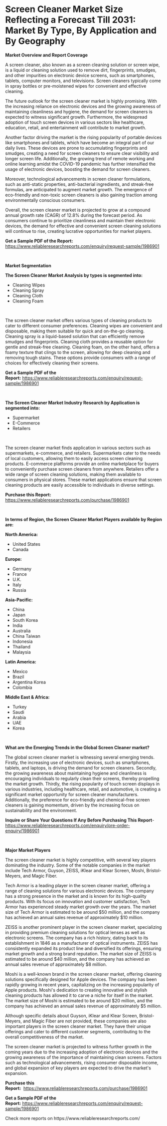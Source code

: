 <p><h1>Screen Cleaner Market Size Reflecting a Forecast Till 2031: Market By Type, By Application and By Geography</h1></p><p><strong>Market Overview and Report Coverage</strong></p>
<p><p>A screen cleaner, also known as a screen cleaning solution or screen wipe, is a liquid or cleaning solution used to remove dirt, fingerprints, smudges, and other impurities on electronic device screens, such as smartphones, tablets, computer monitors, and televisions. Screen cleaners typically come in spray bottles or pre-moistened wipes for convenient and effective cleaning.</p><p>The future outlook for the screen cleaner market is highly promising. With the increasing reliance on electronic devices and the growing awareness of maintaining cleanliness and hygiene, the demand for screen cleaners is expected to witness significant growth. Furthermore, the widespread adoption of touch screen devices in various sectors like healthcare, education, retail, and entertainment will contribute to market growth.</p><p>Another factor driving the market is the rising popularity of portable devices like smartphones and tablets, which have become an integral part of our daily lives. These devices are prone to accumulating fingerprints and smudges, creating a need for screen cleaners to ensure clear visibility and longer screen life. Additionally, the growing trend of remote working and online learning amidst the COVID-19 pandemic has further intensified the usage of electronic devices, boosting the demand for screen cleaners.</p><p>Moreover, technological advancements in screen cleaner formulations, such as anti-static properties, anti-bacterial ingredients, and streak-free formulas, are anticipated to augment market growth. The emergence of eco-friendly and non-toxic screen cleaners is also gaining traction among environmentally conscious consumers.</p><p>Overall, the screen cleaner market is projected to grow at a compound annual growth rate (CAGR) of 12.8% during the forecast period. As consumers continue to prioritize cleanliness and maintain their electronic devices, the demand for effective and convenient screen cleaning solutions will continue to rise, creating lucrative opportunities for market players.</p></p>
<p><strong>Get a Sample PDF of the Report:</strong> <a href="https://www.reliableresearchreports.com/enquiry/request-sample/1986901">https://www.reliableresearchreports.com/enquiry/request-sample/1986901</a></p>
<p>&nbsp;</p>
<p><strong>Market Segmentation</strong></p>
<p><strong>The Screen Cleaner Market Analysis by types is segmented into:</strong></p>
<p><ul><li>Cleaning Wipes</li><li>Cleaning Spray</li><li>Cleaning Cloth</li><li>Cleaning Foam</li></ul></p>
<p>&nbsp;</p>
<p><p>The screen cleaner market offers various types of cleaning products to cater to different consumer preferences. Cleaning wipes are convenient and disposable, making them suitable for quick and on-the-go cleaning. Cleaning spray is a liquid-based solution that can efficiently remove smudges and fingerprints. Cleaning cloth provides a reusable option for gentle and streak-free cleaning. Cleaning foam, on the other hand, offers a foamy texture that clings to the screen, allowing for deep cleaning and removing tough stains. These options provide consumers with a range of choices for effectively cleaning their screens.</p></p>
<p><strong>Get a Sample PDF of the Report:</strong>&nbsp;<a href="https://www.reliableresearchreports.com/enquiry/request-sample/1986901">https://www.reliableresearchreports.com/enquiry/request-sample/1986901</a></p>
<p>&nbsp;</p>
<p><strong>The Screen Cleaner Market Industry Research by Application is segmented into:</strong></p>
<p><ul><li>Supermarket</li><li>E-Commerce</li><li>Retailers</li></ul></p>
<p>&nbsp;</p>
<p><p>The screen cleaner market finds application in various sectors such as supermarkets, e-commerce, and retailers. Supermarkets cater to the needs of local customers, allowing them to easily access screen cleaning products. E-commerce platforms provide an online marketplace for buyers to conveniently purchase screen cleaners from anywhere. Retailers offer a wide range of screen cleaning solutions, making them available to consumers in physical stores. These market applications ensure that screen cleaning products are easily accessible to individuals in diverse settings.</p></p>
<p><strong>Purchase this Report:</strong>&nbsp; <a href="https://www.reliableresearchreports.com/purchase/1986901">https://www.reliableresearchreports.com/purchase/1986901</a></p>
<p>&nbsp;</p>
<p><strong>In terms of Region, the Screen Cleaner Market Players available by Region are:</strong></p>
<p>
    <p> <strong> North America: </strong>
        <ul>
            <li>United States</li>
            <li>Canada</li>
        </ul>
        </p> 
    <p> <strong> Europe: </strong>
        <ul>
            <li>Germany</li>
            <li>France</li>
            <li>U.K.</li>
            <li>Italy</li>
            <li>Russia</li>
        </ul>
        </p> 
    <p> <strong> Asia-Pacific: </strong>
        <ul>
            <li>China</li>
            <li>Japan</li>
            <li>South Korea</li>
            <li>India</li>
            <li>Australia</li>
            <li>China Taiwan</li>
            <li>Indonesia</li>
            <li>Thailand</li>
            <li>Malaysia</li>
        </ul>
        </p> 
    <p> <strong> Latin America: </strong>
        <ul>
            <li>Mexico</li>
            <li>Brazil</li>
            <li>Argentina Korea</li>
            <li>Colombia</li>
        </ul>
        </p> 
    <p> <strong> Middle East & Africa: </strong>
        <ul>
            <li>Turkey</li>
            <li>Saudi</li>
            <li>Arabia</li>
            <li>UAE</li>
            <li>Korea</li>
        </ul>
    </p>
    </p>
<p>&nbsp;</p>
<p><strong>What are the Emerging Trends in the Global Screen Cleaner market?</strong></p>
<p><p>The global screen cleaner market is witnessing several emerging trends. Firstly, the increasing use of electronic devices, such as smartphones, tablets, and laptops, is driving the demand for screen cleaners. Secondly, the growing awareness about maintaining hygiene and cleanliness is encouraging individuals to regularly clean their screens, thereby propelling the market growth. Thirdly, the rising popularity of touch screen displays in various industries, including healthcare, retail, and automotive, is creating a significant market opportunity for screen cleaner manufacturers. Additionally, the preference for eco-friendly and chemical-free screen cleaners is gaining momentum, driven by the increasing focus on sustainability and the environment.</p></p>
<p><strong>Inquire or Share Your Questions If Any Before Purchasing This Report</strong>- <a href="https://www.reliableresearchreports.com/enquiry/pre-order-enquiry/1986901">https://www.reliableresearchreports.com/enquiry/pre-order-enquiry/1986901</a></p>
<p>&nbsp;</p>
<p><strong>Major Market Players</strong></p>
<p><p>The screen cleaner market is highly competitive, with several key players dominating the industry. Some of the notable companies in the market include Tech Armor, Guyson, ZEISS, iKlear and Klear Screen, Moshi, Bristol-Meyers, and Magic Fiber.</p><p>Tech Armor is a leading player in the screen cleaner market, offering a range of cleaning solutions for various electronic devices. The company has a strong presence in the market and is known for its high-quality products. With its focus on innovation and customer satisfaction, Tech Armor has experienced steady market growth over the years. The market size of Tech Armor is estimated to be around $50 million, and the company has achieved an annual sales revenue of approximately $10 million.</p><p>ZEISS is another prominent player in the screen cleaner market, specializing in providing premium cleaning solutions for optical lenses as well as electronic screens. The company has a rich history, dating back to its establishment in 1846 as a manufacturer of optical instruments. ZEISS has consistently expanded its product line and diversified its offerings, ensuring market growth and a strong brand reputation. The market size of ZEISS is estimated to be around $40 million, and the company has achieved an annual sales revenue of approximately $8 million.</p><p>Moshi is a well-known brand in the screen cleaner market, offering cleaning solutions specifically designed for Apple devices. The company has been rapidly growing in recent years, capitalizing on the increasing popularity of Apple products. Moshi's dedication to creating innovative and stylish cleaning products has allowed it to carve a niche for itself in the market. The market size of Moshi is estimated to be around $20 million, and the company has achieved an annual sales revenue of approximately $5 million.</p><p>Although specific details about Guyson, iKlear and Klear Screen, Bristol-Meyers, and Magic Fiber are not provided, these companies are also important players in the screen cleaner market. They have their unique offerings and cater to different customer segments, contributing to the overall competitiveness of the market.</p><p>The screen cleaner market is projected to witness further growth in the coming years due to the increasing adoption of electronic devices and the growing awareness of the importance of maintaining clean screens. Factors such as technological advancements, rising consumer disposable income, and global expansion of key players are expected to drive the market's expansion.</p></p>
<p><strong>Purchase this Report:</strong>&nbsp;&nbsp;<a href="https://www.reliableresearchreports.com/purchase/1986901">https://www.reliableresearchreports.com/purchase/1986901</a></p>
<p></p>
<p><strong>Get a Sample PDF of the Report:</strong>&nbsp;<a href="https://www.reliableresearchreports.com/enquiry/request-sample/1986901">https://www.reliableresearchreports.com/enquiry/request-sample/1986901</a></p>
<p>Check more reports on https://www.reliableresearchreports.com/</p>